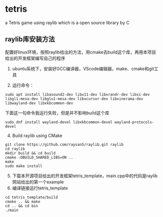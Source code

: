 # tetris
a Tetris game using raylib which is a open source library by C

## raylib库安装方法  
配置好linux环境，按照raylib给出的方法，用cmake去build这个库，再用本项目给出的开发框架编写自己的程序
1. ubuntu系统下，安装好GCC编译器，VScode编辑器，make、cmake和git工具  

2. 运行命令：
```
sudo apt install libasound2-dev libx11-dev libxrandr-dev libxi-dev libgl1-mesa-dev libglu1-mesa-dev libxcursor-dev libxinerama-dev libwayland-dev libxkbcommon-dev  
```
  下面这一句命令我运行失败，但是并不影响build这个库  
```
sudo dnf install wayland-devel libxkbcommon-devel wayland-protocols-devel  
```

4. Build raylib using CMake
```
git clone https://github.com/raysan5/raylib.git raylib
cd raylib
mkdir build && cd build
cmake -DBUILD_SHARED_LIBS=ON ..
make
sudo make install
```
5. 下载本开源项目给出的开发框架tetris_template，main.cpp中的代码是raylib网站给出的第一个example
6. 编译链接运行tetris_template
```
cd tetris_template/build
cmake .. && make
cd .. && cd bin
./main
```

